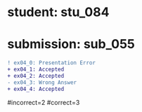 # student: stu_084
# submission: sub_055

```diff
! ex04_0: Presentation Error
+ ex04_1: Accepted
+ ex04_2: Accepted
- ex04_3: Wrong Answer
+ ex04_4: Accepted
```
#incorrect=2
#correct=3
